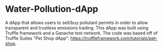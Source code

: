 # Water-Pollution-dApp
A dApp that allows users to sell/buy pollutant permits in order to allow transparent and trustless emissions trading. This dApp was built using Truffle framework and a Ganache test network. The code was based off of Truffle Suites "Pet Shop dApp": https://truffleframework.com/tutorials/pet-shop.

